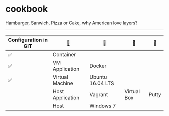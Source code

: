 # cookbook

Hamburger, Sanwich, Pizza or Cake, why American love layers?

----
|Configuration in GIT|[:leaves:](https://www.webpagefx.com/tools/emoji-cheat-sheet/)|     :sunflower:        |     :herb:        | :tulip:|
|----------------|----------|----------|----------|----------|
|:white_check_mark:|Container|  |  |
|:white_check_mark:|VM Application| Docker |  |
|:white_check_mark:|Virtual Machine| Ubuntu 16.04 LTS |  |
||Host Application| Vagrant | Virtual Box |Putty|
||Host| Windows 7 | 
